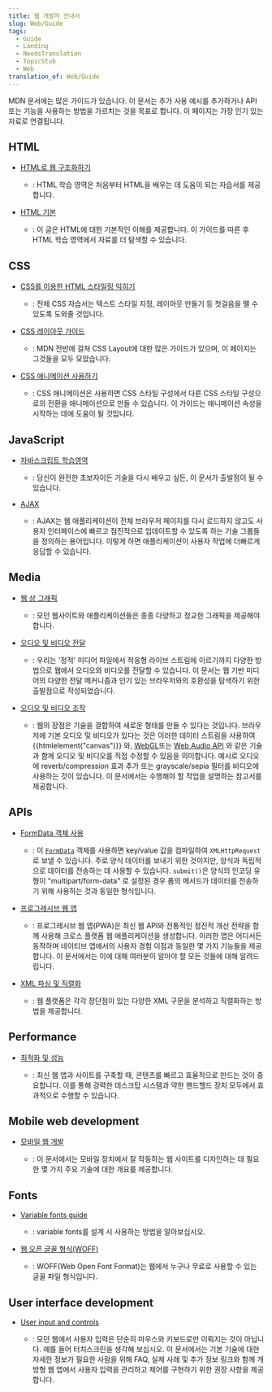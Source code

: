 ```yaml
---
title: 웹 개발자 안내서
slug: Web/Guide
tags:
  - Guide
  - Landing
  - NeedsTranslation
  - TopicStub
  - Web
translation_of: Web/Guide
---
```


MDN 문서에는 많은 가이드가 있습니다. 이 문서는 추가 사용 예시를 추가하거나 API 또는 기능을 사용하는 방법을 가르치는 것을 목표로 합니다. 이 페이지는 가장 인기 있는 자료로 연결됩니다.

## HTML

- [HTML로 웹 구조화하기](/ko/docs/Learn/HTML)

  - : HTML 학습 영역은 처음부터 HTML을 배우는 데 도움이 되는 자습서를
    제공합니다.

- [HTML 기본](/ko/docs/Learn/Getting_started_with_the_web/HTML_basics)

  - : 이 글은 HTML에 대한 기본적인 이해를 제공합니다. 이 가이드를 따른 후 HTML
    학습 영역에서 자료를 더 탐색할 수 있습니다.

## CSS

- [CSS를 이용한 HTML 스타일링 익히기](/ko/docs/Learn/CSS)

  - : 전체 CSS 자습서는 텍스트 스타일 지정, 레이아웃 만들기 등 첫걸음을 뗄 수 있도록 도와줄 것입니다.

- [CSS 레이아웃 가이드](/en-US/docs/Web/Guide/CSS/CSS_Layout)

  - : MDN 전반에 걸쳐 CSS Layout에 대한 많은 가이드가 있으며, 이 페이지는
    그것들을 모두 모았습니다.

- [CSS 애니메이션 사용하기](/ko/docs/Web/CSS/CSS_Animations/Using_CSS_animations)

  - : CSS 애니메이션은 사용하면 CSS 스타일 구성에서 다른 CSS 스타일 구성으로의
    전환을 애니메이션으로 만들 수 있습니다. 이 가이드는 애니메이션 속성을
    시작하는 데에 도움이 될 것입니다.

## JavaScript

- [자바스크립트 학습영역](/ko/docs/Learn/JavaScript)

  - : 당신이 완전한 초보자이든 기술을 다시 배우고 싶든, 이 문서가 출발점이 될 수 있습니다.

- [AJAX](/ko/docs/Web/Guide/AJAX)

  - : AJAX는 웹 애플리케이션이 전체 브라우저 페이지를 다시 로드하지 않고도
    사용자 인터페이스에 빠르고 점진적으로 업데이트할 수 있도록 하는 기술
    그룹들을 정의하는 용어입니다. 이렇게 하면 애플리케이션이 사용자 작업에 더빠르게 응답할 수 있습니다.

## Media

- [웹 상 그래픽](/ko/docs/Web/Guide/Graphics)

  - : 모던 웹사이트와 애플리케이션들은 종종 다양하고 정교한 그래픽을
    제공해야합니다.

- [오디오 및 비디오 전달](/ko/docs/Web/Guide/Audio_and_video_delivery)

  - : 우리는 '정적' 미디어 파일에서 적응형 라이브 스트림에 이르기까지 다양한
    방법으로 웹에서 오디오와 비디오를 전달할 수 있습니다. 이 문서는 웹 기반
    미디어의 다양한 전달 메커니즘과 인기 있는 브라우저와의 호환성을 탐색하기
    위한 출발점으로 작성되었습니다.

- [오디오 및 비디오 조작](/en-US/docs/Web/Guide/Audio_and_video_manipulation)
  - : 웹의 장점은 기술을 결합하여 새로운 형태를 만들 수 있다는 것입니다.
    브라우저에 기본 오디오 및 비디오가 있다는 것은 이러한 데이터 스트림을
    사용하여 {{htmlelement("canvas")}} 와,
    [WebGL](/ko/docs/Web/API/WebGL_API)또는
    [Web Audio API](/en-US/docs/Web/API/Web_Audio_API) 와 같은
    기술과 함께 오디오 및 비디오를 직접 수정할 수 있음을 의미합니다. 예시로
    오디오에 reverb/compression 효과 추가 또는 grayscale/sepia 필터를 비디오에
    사용하는 것이 있습니다. 이 문서에서는 수행해야 할 작업을 설명하는 참고서를
    제공합니다.

## APIs

- [FormData 객체 사용](/en-US/docs/Web/API/FormData/Using_FormData_Objects)

  - : 이 [`FormData`](/en-US/docs/Web/API/FormData) 객체를 사용하면
    key/value 값을 컴파일하여 `XMLHttpRequest` 로 보낼 수 있습니다. 주로 양식
    데이터를 보내기 위한 것이지만, 양식과 독립적으로 데이터를 전송하는 데
    사용할 수 있습니다. `submit()`은 양식의 인코딩 유형이 "multipart/form-data"
    로 설정된 경우 폼의 메서드가 데이터를 전송하기 위해 사용하는 것과 동일한
    형식입니다.

- [프로그레시브 웹 앱](/ko/docs/Web/Progressive_web_apps)

  - : 프로그레시브 웹 앱(PWA)은 최신 웹 API와 전통적인 점진적 개선 전략을 함께
    사용해 크로스 플랫폼 웹 애플리케이션을 생성합니다. 이러한 앱은 어디서든
    동작하며 네이티브 앱에서의 사용자 경험 이점과 동일한 몇 가지 기능들을
    제공합니다. 이 문서에서는 이에 대해 여러분이 알아야 할 모든 것들에 대해
    알려드립니다.

- [XML 파싱 및 직렬화](/ko/docs/Web/Guide/Parsing_and_serializing_XML)

  - : 웹 플랫폼은 각각 장단점이 있는 다양한 XML 구문을 분석하고 직렬화하는
    방법을 제공합니다.

## Performance

- [최적화 및 성능](/en-US/docs/Web/Guide/Performance)

  - : 최신 웹 앱과 사이트를 구축할 때, 콘텐츠를 빠르고 효율적으로 만드는 것이 중요합니다. 이를 통해 강력한 데스크탑 시스템과 약한 핸드헬드 장치 모두에서 효과적으로 수행할 수 있습니다.

## Mobile web development

- [모바일 웹 개발](/ko/docs/Web/Guide/Mobile)

  - : 이 문서에서는 모바일 장치에서 잘 작동하는 웹 사이트를 디자인하는 데 필요한 몇 가지 주요 기술에 대한 개요를 제공합니다.

## Fonts

- [Variable fonts guide](/en-US/docs/Web/CSS/CSS_Fonts/Variable_Fonts_Guide)

  - : variable fonts를 설계 시 사용하는 방법을 알아보십시오.

- [웹 오픈 글꼴 형식(WOFF)](/en-US/docs/Web/Guide/WOFF)

  - : WOFF(Web Open Font Format)는 웹에서 누구나 무료로 사용할 수 있는 글꼴 파일 형식입니다.

## User interface development

- [User input and controls](/en-US/docs/Web/Guide/User_input_methods)

  - : 모던 웹에서 사용자 입력은 단순히 마우스와 키보드로만 이뤄지는 것이 아닙니다. 예를 들어 터치스크린을 생각해 보십시오. 이 문서에서는 기본 기술에 대한 자세한 정보가 필요한 사람을 위해 FAQ, 실제 사례 및 추가 정보 링크와 함께 개방형 웹 앱에서 사용자 입력을 관리하고 제어를 구현하기 위한 권장 사항을 제공합니다.
